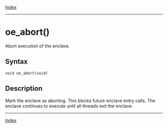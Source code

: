 [Index](index.md)

---
# oe_abort()

Abort execution of the enclave.

## Syntax

    void oe_abort(void)
## Description 

Mark the enclave as aborting. This blocks future enclave entry calls. The enclave continues to execute until all threads exit the enclave.

---
[Index](index.md)

